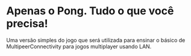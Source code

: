 # Apenas o Pong. Tudo o que você precisa!
Uma versão simples do jogo que será utilizada para ensinar o básico de MultipeerConnectivity para jogos multiplayer usando LAN.
